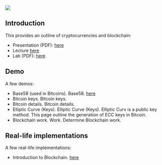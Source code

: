 <img src="https://github.com/billbuchanan/csn09112/blob/master/zadditional/top_csn09112.png"/>

## Introduction
This provides an outline of cryptocurrencies and blockchain:

* Presentation (PDF): [here](https://asecuritysite.com/public/chapter10_blockchain.pdf)
* Lecture [here](https://www.youtube.com/watch?v=zi9uCkcS72w&feature=emb_title)
* Lab (PDF): [here](https://asecuritysite.com/public/blockchain_lab.pdf)

## Demo
A few demos:
* Base58 (used in Bitcoins). Base58. [here](https://asecuritysite.com/encryption/base58)
* Bitcoin keys. Bitcoin keys.
* Bitcoin details. Bitcoin details.
* Elliptic Curve (Keys). Elliptic Curve (Keys). Elliptic Curv is a public key method. This page outline the generation of ECC keys in Bitcoin.
* Blockchain work. Work. Determine Blockchain work.

## Real-life implementations
A few real-life implementations:
* Introduction to Blockchain. [here](https://www.youtube.com/watch?v=Gl3Suylr-7E)

